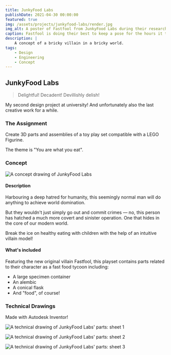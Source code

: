 ```yaml
---
title: JunkyFood Labs
publishDate: 2021-04-30 00:00:00
featured: true
img: /assets/projects/junkyfood-labs/render.jpg
img_alt: A poster of Fastfool from JunkyFood Labs during their research
caption: Fastfool is doing their best to keep a pose for the hours it took to render this image!
description: |
    A concept of a bricky villain in a bricky world.
tags:
    - Design
    - Engineering
    - Concept
---
```


## JunkyFood Labs

> Delightful! Decadent! Devillishly delish!

My second design project at university! And unfortunately also the last creative work for a while.

### The Assignment

Create 3D parts and assemblies of a toy play set compatible with a LEGO Figurine.

The theme is "You are what you eat".

### Concept

![A concept drawing of JunkyFood Labs](/assets/projects/junkyfood-labs/concept.jpg)

#### Description

Harbouring a deep hatred for humanity, this seemingly normal man will do anything to achieve world domination.

But they wouldn't just simply go out and commit crimes — no, this person has hatched a much more covert and sinister operation. One that hides in the core of our modern world.

Break the ice on healthy eating with children with the help of an intuitive villain model!

#### What's included

Featuring the new original villain Fastfool, this playset contains parts related to their character as a fast food tycoon including:

-   A large specimen container
-   An alembic
-   A conical flask
-   And "food", of course!

### Technical Drawings

Made with Autodesk Inventor!

![A technical drawing of JunkyFood Labs' parts: sheet 1](/assets/projects/junkyfood-labs/sheet1.jpg)

![A technical drawing of JunkyFood Labs' parts: sheet 2](/assets/projects/junkyfood-labs/sheet2.jpg)

![A technical drawing of JunkyFood Labs' parts: sheet 3](/assets/projects/junkyfood-labs/sheet3.jpg)
